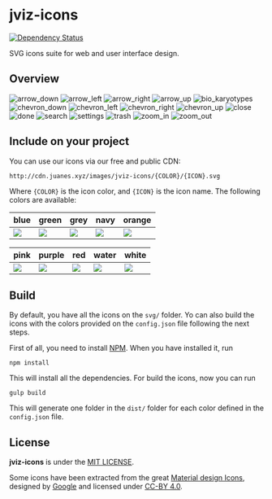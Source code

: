 # jviz-icons

[![Dependency Status](http://david-dm.org/jviz/jviz-icons.svg?style=flat-square)](http://david-dm.org/jviz/jviz-icons)

SVG icons suite for web and user interface design.


## Overview

![arrow_down](http://cdn.juanes.xyz/images/jviz-icons/blue/arrow_down.svg)
![arrow_left](http://cdn.juanes.xyz/images/jviz-icons/blue/arrow_left.svg)
![arrow_right](http://cdn.juanes.xyz/images/jviz-icons/blue/arrow_right.svg)
![arrow_up](http://cdn.juanes.xyz/images/jviz-icons/blue/arrow_up.svg)
![bio_karyotypes](http://cdn.juanes.xyz/images/jviz-icons/blue/bio_karyotypes.svg)
![chevron_down](http://cdn.juanes.xyz/images/jviz-icons/blue/chevron_down.svg)
![chevron_left](http://cdn.juanes.xyz/images/jviz-icons/blue/chevron_left.svg)
![chevron_right](http://cdn.juanes.xyz/images/jviz-icons/blue/chevron_right.svg)
![chevron_up](http://cdn.juanes.xyz/images/jviz-icons/blue/chevron_up.svg)
![close](http://cdn.juanes.xyz/images/jviz-icons/blue/close.svg)
![done](http://cdn.juanes.xyz/images/jviz-icons/blue/done.svg)
![search](http://cdn.juanes.xyz/images/jviz-icons/blue/search.svg)
![settings](http://cdn.juanes.xyz/images/jviz-icons/blue/settings.svg)
![trash](http://cdn.juanes.xyz/images/jviz-icons/blue/trash.svg)
![zoom_in](http://cdn.juanes.xyz/images/jviz-icons/blue/zoom_in.svg)
![zoom_out](http://cdn.juanes.xyz/images/jviz-icons/blue/zoom_out.svg)   


## Include on your project

You can use our icons via our free and public CDN:

```
http://cdn.juanes.xyz/images/jviz-icons/{COLOR}/{ICON}.svg
```

Where `{COLOR}` is the icon color, and `{ICON}` is the icon name. The following colors are available:

| blue | green | grey | navy | orange |
| ---- | ----- | ---- | ---- | ------ |
| ![](http://cdn.juanes.xyz/images/jviz-icons/blue/done.svg) |  ![](http://cdn.juanes.xyz/images/jviz-icons/green/done.svg) | ![](http://cdn.juanes.xyz/images/jviz-icons/grey/done.svg) | ![](http://cdn.juanes.xyz/images/jviz-icons/navy/done.svg) | ![](http://cdn.juanes.xyz/images/jviz-icons/orange/done.svg) |

| pink | purple | red | water | white |
| ---- | ------ | --- | ----- | ----- |
| ![](http://cdn.juanes.xyz/images/jviz-icons/pink/done.svg) |  ![](http://cdn.juanes.xyz/images/jviz-icons/purple/done.svg) | ![](http://cdn.juanes.xyz/images/jviz-icons/red/done.svg) | ![](http://cdn.juanes.xyz/images/jviz-icons/water/done.svg) | ![](http://cdn.juanes.xyz/images/jviz-icons/white/done.svg) |


## Build

By default, you have all the icons on the `svg/` folder. Yo can also build the icons with the colors provided on the `config.json` file following the next steps.

First of all, you need to install [NPM](http://npmjs.com). When you have installed it, run

```
npm install
```

This will install all the dependencies. For build the icons, now you can run

```
gulp build
```

This will generate one folder in the `dist/` folder for each color defined in the `config.json` file.


## License

**jviz-icons** is under the [MIT LICENSE](./LICENSE).

Some icons have been extracted from the great [Material design Icons](http://design.google.com/icons/), designed by [Google](http://google.com) and licensed under [CC-BY 4.0](http://creativecommons.org/licenses/by/4.0/).
